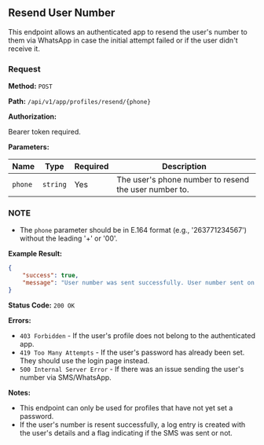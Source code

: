 ## Resend User Number

This endpoint allows an authenticated app to resend the user's number to them via WhatsApp in case the initial attempt failed or if the user didn't receive it.

### Request

**Method:** `POST`

**Path:** `/api/v1/app/profiles/resend/{phone}`

**Authorization:**

Bearer token required.

**Parameters:**

| Name    | Type     | Required | Description                                      |
|---------|----------|----------|--------------------------------------------------|
| `phone` | `string` | Yes      | The user's phone number to resend the user number to. |

### NOTE
- The `phone` parameter should be in E.164 format (e.g., '263771234567') without the leading '+' or '00'.

**Example Result:**

```json
{
    "success": true,
    "message": "User number was sent successfully. User number sent on WhatsApp"
}
```

**Status Code:** `200 OK`

**Errors:**

- `403 Forbidden` - If the user's profile does not belong to the authenticated app.
- `419 Too Many Attempts` - If the user's password has already been set. They should use the login page instead.
- `500 Internal Server Error` - If there was an issue sending the user's number via SMS/WhatsApp.

**Notes:**

- This endpoint can only be used for profiles that have not yet set a password.
- If the user's number is resent successfully, a log entry is created with the user's details and a flag indicating if the SMS was sent or not.
